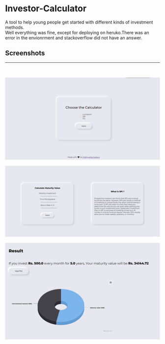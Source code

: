 # Investor-Calculator
A tool to help young people get started with different kinds of investment methods.
<br>
Well everything was fine, except for deploying on heruko.There was an error in the envionrment and stackoverflow did not have an answer.

## Screenshots
<hr>
<br>
<br>
<img src = 'Screenshot-1.jpg'>
<br>
<br>
<img src = 'Screenshot-2.jpg'>
<br>
<br>
<img src = 'Screenshot-3.jpg'>


